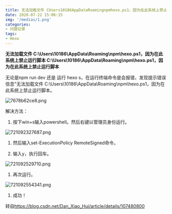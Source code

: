 ```yaml
---
title: 无法加载文件 CUsers10186AppDataRoamingnpmhexo.ps1，因为在此系统上禁止运行脚本
date: 2020-07-22 15:06:15
img: '/medias/1.png'
categories:
- 问题记录
tags: 
- Hexo
---
```


**无法加载文件 C:\Users\10186\AppData\Roaming\npm\hexo.ps1，因为在此系统上禁止运行脚本
C:\\Users\\10186\\AppData\\Roaming\\npm\\hexo.ps1，因为在此系统上禁止运行脚本**

无论是npm run dev 还是 运行 hexo
s，在运行终端命令是会报错，发现提示错误信息"无法加载文件
C:\\Users\\10186\\AppData\\Roaming\\npm\\hexo.ps1，因为在此系统上禁止运行脚本。

![7678b62ce8.png](7f73d2e1b905a222464dda7678b62ce8.png)

解决方法：

1.  按下win+s输入powershell。然后右键以管理员身份运行。

![721092327687.png](d265dd3790349ba151b44efe45628f9a.png)

1.  然后输入set-ExecutionPolicy RemoteSigned命令，

2.  输入y，执行回车。

![721092529710.png](c726ada43233206372ec6151907be4c9.png)

1.  再次运行。

![721092554341.png](dea86e4a09f12a8ecc89b4734d108b7d.png)

1.  成功！

转自<https://blog.csdn.net/Dan_Xiao_Hui/article/details/107480800>
